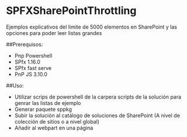 # SPFXSharePointThrottling

Ejemplos explicativos del limite de 5000 elementos en SharePoint y las opciones para poder leer listas grandes

##Prerequisos:

- Pnp Powershell
- SPfx 1.16.0
- SPfx fast serve
- PnP JS 3.10.0

##Uso:

- Utilizar scrips de powershell de la carpera scripts de la solución para genrar las listas de ejemplo
- Generar paquete sppkg
- Subir la solución al catálogo de soluciones de SharePoint (A nivel de colección de sitios o a nivel global)
- Añadir al webpart en una página
